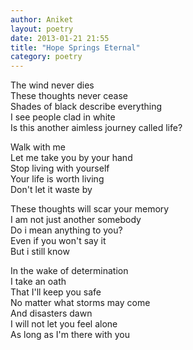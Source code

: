 ```yaml
---
author: Aniket
layout: poetry
date: 2013-01-21 21:55
title: "Hope Springs Eternal"
category: poetry
---
```


The wind never dies<br/>
These thoughts never cease<br/>
Shades of black describe everything<br/>
I see people clad in white<br/>
Is this another aimless journey called life?

Walk with me<br/>
Let me take you by your hand<br/>
Stop living with yourself<br/>
Your life is worth living<br/>
Don't let it waste by

These thoughts will scar your memory<br/>
I am not just another somebody<br/>
Do i mean anything to you?<br/>
Even if you won't say it<br/>
But i still know

In the wake of determination<br/>
I take an oath<br/>
That I'll keep you safe<br/>
No matter what storms may come<br/>
And disasters dawn<br/>
I will not let you feel alone<br/>
As long as I'm there with you